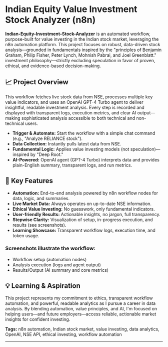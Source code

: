 # Indian Equity Value Investment Stock Analyzer (n8n)

**Indian-Equity-Investment-Stock-Analyzer** is an automated workflow, purpose-built for value investing in the Indian stock market, leveraging the n8n automation platform. This project focuses on robust, data-driven stock analysis—grounded in fundamentals inspired by the "principles of Benjamin Graham, Philip Fisher, Peter Lynch, Mohnish Pabrai, and Joel Greenblatt." investment philosophy—strictly excluding speculation in favor of proven, ethical, and evidence-based decision-making.

## 📈 Project Overview

This workflow fetches live stock data from NSE, processes multiple key value indicators, and uses an OpenAI GPT-4 Turbo agent to deliver insightful, readable investment analysis. Every step is recorded and displayed with transparent logs, execution metrics, and clear AI output—making sophisticated analysis accessible to both technical and non-technical users.

- **Trigger & Automate:** Start the workflow with a simple chat command (e.g., "Analyze RELIANCE stock").
- **Data Collection:** Instantly pulls latest data from NSE.
- **Fundamental Logic:** Applies value investing models (not speculation)—inspired by "Deep Root."
- **AI-Powered:** OpenAI agent (GPT-4 Turbo) interprets data and provides plain-English summary, transparent logs, and run metrics.

## 🚀 Key Features

- **Automation:** End-to-end analysis powered by n8n workflow nodes for data, logic, and summaries.
- **Live Market Data:** Always operates on up-to-date NSE information.
- **Ethical Value Investing:** No guesswork, only fundamental indicators.
- **User-friendly Results:** Actionable insights, no jargon, full transparency.
- **Stepwise Clarity:** Visualization of setup, in-progress execution, and results (see screenshots).
- **Learning Showcase:** Transparent workflow logs, execution time, and token usage.

### Screenshots illustrate the workflow:
- Workflow setup (automation nodes)
- Analysis execution (logs and agent output)
- Results/Output (AI summary and core metrics)

## 💡 Learning & Aspiration

This project represents my commitment to ethics, transparent workflow automation, and powerful, readable analytics as I pursue a career in data analysis. By blending automation, value principles, and AI, I'm focused on helping users—and future employers—access reliable, actionable market insights for confident investing.

**Tags:** n8n automation, Indian stock market, value investing, data analytics, OpenAI, NSE API, ethical investing, workflow automation

---
